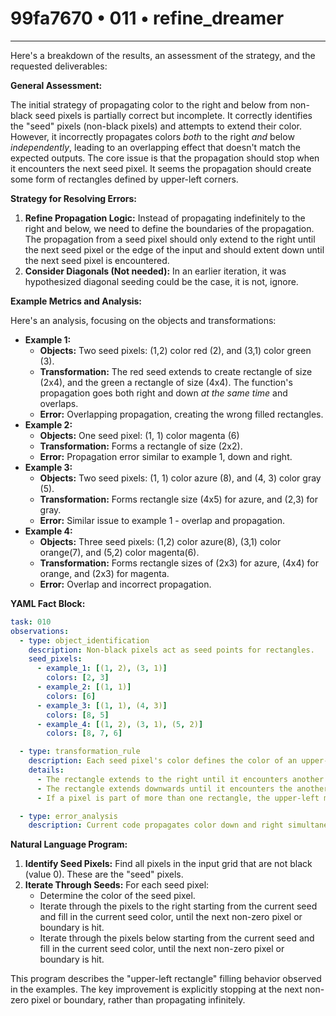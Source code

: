 # 99fa7670 • 011 • refine_dreamer

---
Here's a breakdown of the results, an assessment of the strategy, and the requested deliverables:

**General Assessment:**

The initial strategy of propagating color to the right and below from non-black seed pixels is partially correct but incomplete. It correctly identifies the "seed" pixels (non-black pixels) and attempts to extend their color. However, it incorrectly propagates colors *both* to the right *and* below *independently*, leading to an overlapping effect that doesn't match the expected outputs. The core issue is that the propagation should stop when it encounters the next seed pixel. It seems the propagation should create some form of rectangles defined by upper-left corners.

**Strategy for Resolving Errors:**

1.  **Refine Propagation Logic:** Instead of propagating indefinitely to the right and below, we need to define the boundaries of the propagation. The propagation from a seed pixel should only extend to the right until the next seed pixel or the edge of the input and should extent down until the next seed pixel is encountered.
2.  **Consider Diagonals (Not needed):** In an earlier iteration, it was hypothesized diagonal seeding could be the case, it is not, ignore.

**Example Metrics and Analysis:**

Here's an analysis, focusing on the objects and transformations:

*   **Example 1:**
    *   **Objects:** Two seed pixels: (1,2) color red (2), and (3,1) color green (3).
    *   **Transformation:**  The red seed extends to create rectangle of size (2x4), and the green a rectangle of size (4x4). The function's propagation goes both right and down *at the same time* and overlaps.
    *   **Error:** Overlapping propagation, creating the wrong filled rectangles.
*   **Example 2:**
    *   **Objects:** One seed pixel: (1, 1) color magenta (6)
    *   **Transformation:** Forms a rectangle of size (2x2).
    *    **Error:** Propagation error similar to example 1, down and right.
*   **Example 3:**
    *   **Objects:** Two seed pixels: (1, 1) color azure (8), and (4, 3) color gray (5).
    *   **Transformation:** Forms rectangle size (4x5) for azure, and (2,3) for gray.
    *   **Error:** Similar issue to example 1 - overlap and propagation.
*   **Example 4:**
    *   **Objects:** Three seed pixels: (1,2) color azure(8), (3,1) color orange(7), and (5,2) color magenta(6).
    *    **Transformation:** Forms rectangle sizes of (2x3) for azure, (4x4) for orange, and (2x3) for magenta.
    *   **Error:** Overlap and incorrect propagation.

**YAML Fact Block:**

```yaml
task: 010
observations:
  - type: object_identification
    description: Non-black pixels act as seed points for rectangles.
    seed_pixels:
      - example_1: [(1, 2), (3, 1)]
        colors: [2, 3]
      - example_2: [(1, 1)]
        colors: [6]
      - example_3: [(1, 1), (4, 3)]
        colors: [8, 5]
      - example_4: [(1, 2), (3, 1), (5, 2)]
        colors: [8, 7, 6]

  - type: transformation_rule
    description: Each seed pixel's color defines the color of an upper-left defined rectangle.
    details:
      - The rectangle extends to the right until it encounters another seed pixel or the image boundary.
      - The rectangle extends downwards until it encounters the another seed pixel or the image boundary.
      - If a pixel is part of more than one rectangle, the upper-left most seed pixel determines the final color.

  - type: error_analysis
    description: Current code propagates color down and right simultaneously, creating incorrectly sized shapes.

```

**Natural Language Program:**

1.  **Identify Seed Pixels:** Find all pixels in the input grid that are not black (value 0). These are the "seed" pixels.
2.  **Iterate Through Seeds:** For each seed pixel:
    *   Determine the color of the seed pixel.
    *    Iterate through the pixels to the right starting from the current seed and fill in the current seed color, until the next non-zero pixel or boundary is hit.
    *    Iterate through the pixels below starting from the current seed and fill in the current seed color, until the next non-zero pixel or boundary is hit.

This program describes the "upper-left rectangle" filling behavior observed in the examples. The key improvement is explicitly stopping at the next non-zero pixel or boundary, rather than propagating infinitely.


